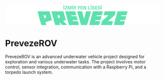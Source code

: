 ![PrevezeROV](/banner.png)
# PrevezeROV
PrevezeROV is an advanced underwater vehicle project designed for exploration and various underwater tasks. The project involves motor control, sensor integration, communication with a Raspberry Pi, and a torpedo launch system.
